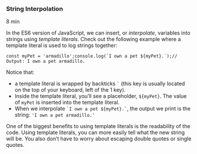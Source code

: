 
### String Interpolation

8 min

In the ES6 version of JavaScript, we can insert, or _interpolate_, variables into strings using _template literals_. Check out the following example where a template literal is used to log strings together:

```
const myPet = 'armadillo';console.log(`I own a pet ${myPet}.`);// Output: I own a pet armadillo.
```

Notice that:

- a template literal is wrapped by backticks `` ` `` (this key is usually located on the top of your keyboard, left of the 1 key).
- Inside the template literal, you’ll see a placeholder, `${myPet}`. The value of `myPet` is inserted into the template literal.
- When we interpolate `` `I own a pet ${myPet}.` ``, the output we print is the string: `'I own a pet armadillo.'`

One of the biggest benefits to using template literals is the readability of the code. Using template literals, you can more easily tell what the new string will be. You also don’t have to worry about escaping double quotes or single quotes.